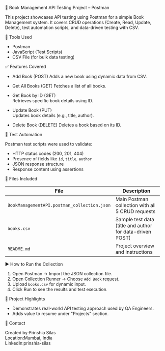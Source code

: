  📘 Book Management API Testing Project – Postman

This project showcases API testing using Postman for a simple Book Management system. It covers CRUD operations (Create, Read, Update, Delete), test automation scripts, and data-driven testing with CSV.

🔧 Tools Used
- Postman
- JavaScript (Test Scripts)
- CSV File (for bulk data testing)

✅ Features Covered

- Add Book (POST)
  Adds a new book using dynamic data from CSV.
  
- Get All Books (GET) 
  Fetches a list of all books.

- Get Book by ID (GET)  
  Retrieves specific book details using ID.

- Update Book (PUT)  
  Updates book details (e.g., title, author).

- Delete Book (DELETE) 
  Deletes a book based on its ID.

 📌 Test Automation

Postman test scripts were used to validate:
- HTTP status codes (200, 201, 404)
- Presence of fields like `id`, `title`, `author`
- JSON response structure
- Response content using assertions

 📂 Files Included

| File | Description |
|------|-------------|
| `BookManagementAPI.postman_collection.json` | Main Postman collection with all 5 CRUD requests |
| `books.csv` | Sample test data (title and author for data-driven POST) |
| `README.md` | Project overview and instructions |

 ▶️ How to Run the Collection

1. Open Postman → Import the JSON collection file.
2. Open Collection Runner → Choose `Add Book` request.
3. Upload `books.csv` for dynamic input.
4. Click Run to see the results and test execution.

 💼 Project Highlights

- Demonstrates real-world API testing approach used by QA Engineers.
- Adds value to resume under "Projects" section.

 📧 Contact

Created by:Prinshia Silas  
Location:Mumbai, India  
LinkedIn:prinshia-silas